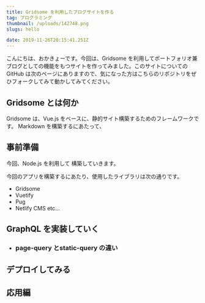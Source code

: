 ```yaml
---
title: Gridsome を利用したブログサイトを作る
tag: プログラミング
thumbnail: /uploads/142748.png
slugs: hello 

date: 2019-11-26T20:15:41.251Z
---
```

こんにちは、おかきょーです。今回は、Gridsome を利用してポートフォリオ兼ブログとしての機能をもつサイトを作ってみました。このサイトについてのGitHub は次のページにありますので、気になった方はこちらのリポジトリをぜひフォークしてみて動かしてみてください。

[]()

## Gridsome とは何か
Gridsome は、Vue.js をベースに、静的サイト構築するためのフレームワークです。
Markdown を構築するにあたって、

## 事前準備

今回、Node.js を利用して 構築していきます。

今回のアプリを構築するにあたり、使用したライブラリは次の通りです。

- Gridsome
- Vuetify
- Pug 
- Netlify CMS etc... 



## GraphQL を実装していく

- ### page-query とstatic-query の違い

## デプロイしてみる
## 応用編
